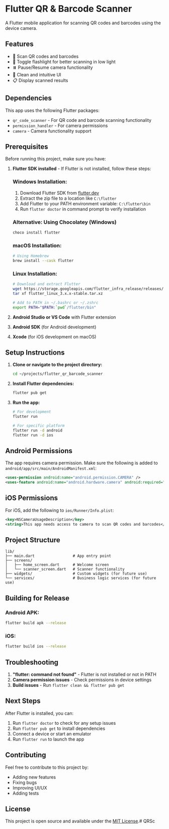 # Flutter QR & Barcode Scanner

A Flutter mobile application for scanning QR codes and barcodes using the device camera.

## Features

- 📱 Scan QR codes and barcodes
- 🔦 Toggle flashlight for better scanning in low light
- ⏸️ Pause/Resume camera functionality
- 🎨 Clean and intuitive UI
- 📋 Display scanned results

## Dependencies

This app uses the following Flutter packages:
- `qr_code_scanner` - For QR code and barcode scanning functionality
- `permission_handler` - For camera permissions
- `camera` - Camera functionality support

## Prerequisites

Before running this project, make sure you have:

1. **Flutter SDK installed** - If Flutter is not installed, follow these steps:
   
   ### Windows Installation:
   1. Download Flutter SDK from [flutter.dev](https://flutter.dev/docs/get-started/install/windows)
   2. Extract the zip file to a location like `C:\flutter`
   3. Add Flutter to your PATH environment variable: `C:\flutter\bin`
   4. Run `flutter doctor` in command prompt to verify installation

   ### Alternative: Using Chocolatey (Windows)
   ```bash
   choco install flutter
   ```

   ### macOS Installation:
   ```bash
   # Using Homebrew
   brew install --cask flutter
   ```

   ### Linux Installation:
   ```bash
   # Download and extract Flutter
   wget https://storage.googleapis.com/flutter_infra_release/releases/stable/linux/flutter_linux_3.x.x-stable.tar.xz
   tar xf flutter_linux_3.x.x-stable.tar.xz
   
   # Add to PATH in ~/.bashrc or ~/.zshrc
   export PATH="$PATH:`pwd`/flutter/bin"
   ```

2. **Android Studio or VS Code** with Flutter extension
3. **Android SDK** (for Android development)
4. **Xcode** (for iOS development on macOS)

## Setup Instructions

1. **Clone or navigate to the project directory:**
   ```bash
   cd ~/projects/flutter_qr_barcode_scanner
   ```

2. **Install Flutter dependencies:**
   ```bash
   flutter pub get
   ```

3. **Run the app:**
   ```bash
   # For development
   flutter run
   
   # For specific platform
   flutter run -d android
   flutter run -d ios
   ```

## Android Permissions

The app requires camera permission. Make sure the following is added to `android/app/src/main/AndroidManifest.xml`:

```xml
<uses-permission android:name="android.permission.CAMERA" />
<uses-feature android:name="android.hardware.camera" android:required="true" />
```

## iOS Permissions

For iOS, add the following to `ios/Runner/Info.plist`:

```xml
<key>NSCameraUsageDescription</key>
<string>This app needs access to camera to scan QR codes and barcodes</string>
```

## Project Structure

```
lib/
├── main.dart                 # App entry point
├── screens/
│   ├── home_screen.dart      # Welcome screen
│   └── scanner_screen.dart   # Scanner functionality
├── widgets/                  # Custom widgets (for future use)
└── services/                 # Business logic services (for future use)
```

## Building for Release

### Android APK:
```bash
flutter build apk --release
```

### iOS:
```bash
flutter build ios --release
```

## Troubleshooting

1. **"flutter: command not found"** - Flutter is not installed or not in PATH
2. **Camera permission issues** - Check permissions in device settings
3. **Build issues** - Run `flutter clean && flutter pub get`

## Next Steps

After Flutter is installed, you can:
1. Run `flutter doctor` to check for any setup issues
2. Run `flutter pub get` to install dependencies
3. Connect a device or start an emulator
4. Run `flutter run` to launch the app

## Contributing

Feel free to contribute to this project by:
- Adding new features
- Fixing bugs
- Improving UI/UX
- Adding tests

## License

This project is open source and available under the [MIT License](LICENSE).#   Q R S c  
 